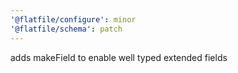 ```yaml
---
'@flatfile/configure': minor
'@flatfile/schema': patch
---
```


adds makeField to enable well typed extended fields
